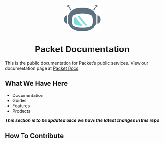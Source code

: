 <!--- HTML markdown to center the headline --->
    
<p align="center">
	<img alt="packetbot" src="images/packetbot.png" width="120px" />
	<h1 align="center"> Packet Documentation </h1>
</p>

<!--- Headline Description --->

This is the public documentation for Packet's public services.
View our documentation page at [Packet Docs](https://www.packet.com/docs/).

<!--- What We Have Here --->

## What We Have Here

- Documentation
- Guides
- Features
- Products

***This section is to be updated once we have the latest changes in this repo***


<!--- How To Contribute --->
## How To Contribute
